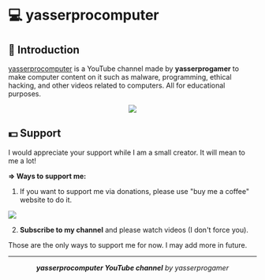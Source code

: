 # 💻 yasserprocomputer

## 📕 Introduction

[yasserprocomputer](https://www.youtube.com/@yasserprocomputer/featured) is a YouTube channel made by **yasserprogamer** to make computer content on it such as malware, programming, ethical hacking, and other videos related to computers. All for educational purposes.

<div align="center">
	<img src="https://readme-typing-svg.demolab.com/?lines=Hi!+I+am+yasserprocomputer.;Please+subscribe+to+my+YouTube+channel;I+love+Computer+science.">
</div>

## 💵 Support

I would appreciate your support while I am a small creator. It will mean to me a lot!

**=> Ways to support me:**

1. If you want to support me via donations, please use "buy me a coffee" website to do it.

<a href="https://www.buymeacoffee.com/yasserprogamer"><img src="https://img.buymeacoffee.com/button-api/?text=Buy me a coffee&emoji=🌎&slug=yasserprogamer&button_colour=FFDD00&font_colour=000000&font_family=Cookie&outline_colour=000000&coffee_colour=ffffff" /></a>

2. **Subscribe to my channel** and please watch videos (I don't force you).


Those are the only ways to support me for now. I may add more in future.

---

<div align="center">
    <i><b>yasserprocomputer YouTube channel</b> by yasserprogamer</i>
</div>

